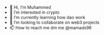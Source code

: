 - 👋 Hi, I’m Muhammed
- 👀 I’m interested in crypto
- 🌱 I’m currently learning how dao work
- 💞️ I’m looking to collaborate on web3 projects
- 📫 How to reach me dm me @mamads96

<!---
shahed4b/shahed4b is a ✨ special ✨ repository because its `README.md` (this file) appears on your GitHub profile.
You can click the Preview link to take a look at your changes.
--->
